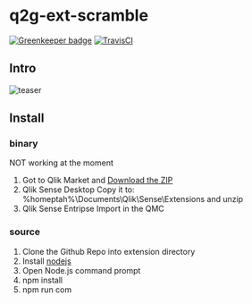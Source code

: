 # q2g-ext-scramble
[![Greenkeeper badge](https://badges.greenkeeper.io/q2g/q2g-ext-scramble.svg)](https://greenkeeper.io/)
[![TravisCI](https://travis-ci.org/q2g/q2g-ext-scramble.svg?branch=master)](https://travis-ci.org/q2g/q2g-ext-scramble)

## Intro

![teaser](https://github.com/q2g/q2g-ext-scramble/raw/master/docs/teaser.gif "Short teaser")

## Install

### binary

NOT working at the moment

1. Got to Qlik Market and [Download the ZIP](http://market.qlik.com/solutions/akquinet_extension_package)
2. Qlik Sense Desktop
   Copy it to: %homeptah%\Documents\Qlik\Sense\Extensions and unzip
3. Qlik Sense Entripse
   Import in the QMC

### source

1. Clone the Github Repo into extension directory
2. Install [nodejs](https://nodejs.org/)
3. Open Node.js command prompt
4. npm install
5. npm run com
